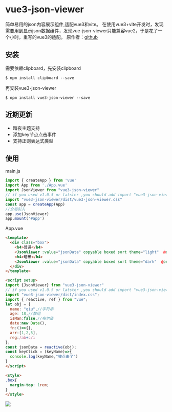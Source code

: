 # vue3-json-viewer

简单易用的json内容展示组件,适配vue3和vite。
在使用vue3+vite开发时，发现需要用到显示json数据组件，发现vue-json-viewer只能兼容vue2，于是花了一个小时，重写的vue3的适配。
原作者：[github](https://github.com/chenfengjw163/vue-json-viewer)

## 安装

需要依赖clipboard，先安装clipboard

```
$ npm install clipboard --save
```

再安装vue3-json-viewer

```
$ npm install vue3-json-viewer --save
```
## 近期更新
- 暗夜主题支持
- 添加key节点点击事件
- 支持正则表达式类型
  
## 使用

main.js

```js
import { createApp } from 'vue'
import App from './App.vue'
import JsonViewer from "vue3-json-viewer"
// if you used v1.0.5 or latster ,you should add import "vue3-json-viewer/dist/index.css"
import "vue3-json-viewer/dist/vue3-json-viewer.css"
const app = createApp(App)
//全局引入
app.use(JsonViewer)
app.mount('#app')
```

App.vue

``` html
<template>
  <div class="box">
    <h4>普通</h4>
    <JsonViewer :value="jsonData" copyable boxed sort theme="light"  @onKeyClick="keyClick"/>
    <h4>暗黑</h4>
    <JsonViewer :value="jsonData" copyable boxed sort theme="dark"  @onKeyClick="keyClick"/>
  </div>
</template>

<script setup>
import {JsonViewer} from "vue3-json-viewer"
// if you used v1.0.5 or latster ,you should add import "vue3-json-viewer/dist/index.css"
import "vue3-json-viewer/dist/index.css";
import { reactive, ref } from "vue";
let obj = {
  name: "qiu",//字符串
  age: 18,//数组
  isMan:false,//布尔值
  date:new Date(),
  fn:()=>{},
  arr:[1,2,5],
  reg:/ab+c/i
};
const jsonData = reactive(obj);
const keyClick = (keyName)=>{
  console.log(keyName,"被点击了")
}
</script>

<style>
.box{
  margin-top: 1rem;
}
</style>

```

![](./img/demo.png)